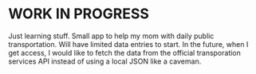# WORK IN PROGRESS

Just learning stuff. Small app to help my mom with daily public transportation.
Will have limited data entries to start. In the future, when I get access, I would like to fetch the data from the official transporation services API instead of using a local JSON like a caveman.